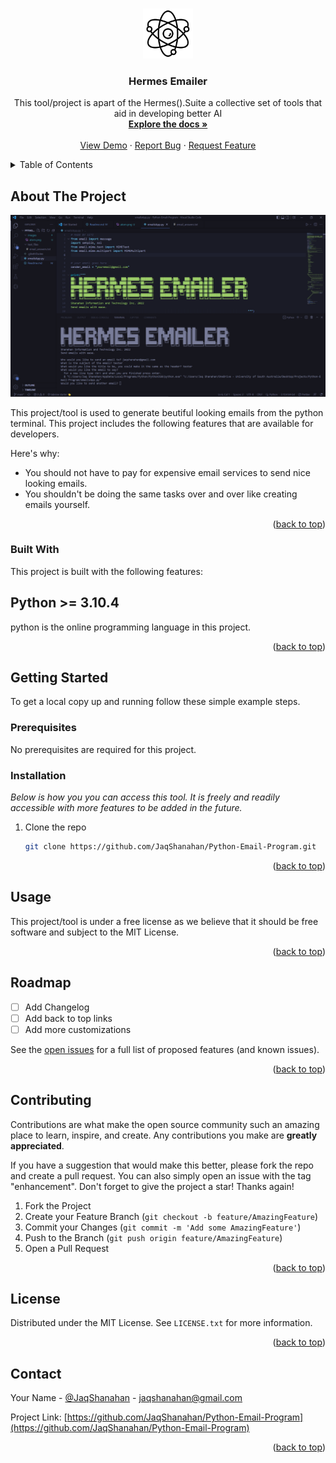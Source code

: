 

<a name="readme-top"></a>
<!-- PROJECT LOGO -->
<br />
<div align="center">
  <a href="https://github.com/JaqShanahan/Python-Email-Program">
    <img src="images/atom.png" alt="Logo" width="80" height="80">
  </a>

  <h3 align="center">Hermes Emailer</h3>

  <p align="center">
    This tool/project is apart of the Hermes().Suite a collective set of tools that aid in developing better AI
    <br />
    <a href="https://github.com/JaqShanahan/Python-Email-Program"><strong>Explore the docs »</strong></a>
    <br />
    <br />
    <a href="https://github.com/JaqShanahan/Python-Email-Program">View Demo</a>
    ·
    <a href="https://github.com/JaqShanahan/Python-Email-Program/issues">Report Bug</a>
    ·
    <a href="https://github.com/JaqShanahan/Python-Email-Program/issues">Request Feature</a>
  </p>
</div>

<!-- TABLE OF CONTENTS -->
<details>
  <summary>Table of Contents</summary>
  <ol>
    <li>
      <a href="#about-the-project">About The Project</a>
      <ul>
        <li><a href="#built-with">Built With</a></li>
      </ul>
    </li>
    <li>
      <a href="#getting-started">Getting Started</a>
      <ul>
        <li><a href="#prerequisites">Prerequisites</a></li>
        <li><a href="#installation">Installation</a></li>
      </ul>
    </li>
    <li><a href="#usage">Usage</a></li>
    <li><a href="#roadmap">Roadmap</a></li>
    <li><a href="#contributing">Contributing</a></li>
    <li><a href="#license">License</a></li>
    <li><a href="#contact">Contact</a></li>
    <li><a href="#acknowledgments">Acknowledgments</a></li>
  </ol>
</details>

<!-- ABOUT THE PROJECT -->

## About The Project

![alt text](images/Screenshot.png)

This project/tool is used to generate beutiful looking emails from the python terminal. This project includes the following features that are available for developers.

Here's why:

- You should not have to pay for expensive email services to send nice looking emails.
- You shouldn't be doing the same tasks over and over like creating emails yourself.

<p align="right">(<a href="#readme-top">back to top</a>)</p>

### Built With

This project is built with the following features:

## **Python** >= 3.10.4

python is the online programming language in this project.

<p align="right">(<a href="#readme-top">back to top</a>)</p>

<!-- GETTING STARTED -->

## Getting Started

To get a local copy up and running follow these simple example steps.

### Prerequisites

No prerequisites are required for this project.

### Installation

_Below is how you you can access this tool. It is freely and readily accessible with more features to be added in the future._

1. Clone the repo
   ```sh
   git clone https://github.com/JaqShanahan/Python-Email-Program.git
   ```

<p align="right">(<a href="#readme-top">back to top</a>)</p>

<!-- USAGE EXAMPLES -->

## Usage

This project/tool is under a free license as we believe that it should be free software and subject to the MIT License.

<p align="right">(<a href="#readme-top">back to top</a>)</p>

<!-- ROADMAP -->

## Roadmap

- [ ] Add Changelog
- [ ] Add back to top links
- [ ] Add more customizations

See the [open issues](https://github.com/JaqShanahan/Python-Email-Program/issues) for a full list of proposed features (and known issues).

<p align="right">(<a href="#readme-top">back to top</a>)</p>

<!-- CONTRIBUTING -->

## Contributing

Contributions are what make the open source community such an amazing place to learn, inspire, and create. Any contributions you make are **greatly appreciated**.

If you have a suggestion that would make this better, please fork the repo and create a pull request. You can also simply open an issue with the tag "enhancement".
Don't forget to give the project a star! Thanks again!

1. Fork the Project
2. Create your Feature Branch (`git checkout -b feature/AmazingFeature`)
3. Commit your Changes (`git commit -m 'Add some AmazingFeature'`)
4. Push to the Branch (`git push origin feature/AmazingFeature`)
5. Open a Pull Request

<p align="right">(<a href="#readme-top">back to top</a>)</p>

<!-- LICENSE -->

## License

Distributed under the MIT License. See `LICENSE.txt` for more information.

<p align="right">(<a href="#readme-top">back to top</a>)</p>

<!-- CONTACT -->

## Contact

Your Name - [@JaqShanahan](https://www.linkedin.com/in/jaq-shanahan-a327ba21a/) - jaqshanahan@gmail.com

Project Link: [https://github.com/JaqShanahan/Python-Email-Program](https://github.com/JaqShanahan/Python-Email-Program)

<p align="right">(<a href="#readme-top">back to top</a>)</p>

<!-- ACKNOWLEDGMENTS -->
